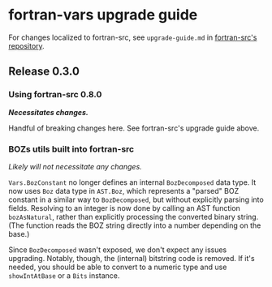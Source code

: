 # fortran-vars upgrade guide
For changes localized to fortran-src, see `upgrade-guide.md` in [fortran-src's
repository](https://github.com/camfort/fortran-src).

## Release 0.3.0
### Using fortran-src 0.8.0
***Necessitates changes.***

Handful of breaking changes here. See fortran-src's upgrade guide above.

### BOZs utils built into fortran-src
*Likely will not necessitate any changes.*

`Vars.BozConstant` no longer defines an internal `BozDecomposed` data type. It
now uses `Boz` data type in `AST.Boz`, which represents a "parsed" BOZ constant
in a similar way to `BozDecomposed`, but without explicitly parsing into fields.
Resolving to an integer is now done by calling an AST function `bozAsNatural`,
rather than explicitly processing the converted binary string. (The function
reads the BOZ string directly into a number depending on the base.)

Since `BozDecomposed` wasn't exposed, we don't expect any issues upgrading.
Notably, though, the (internal) bitstring code is removed. If it's needed, you
should be able to convert to a numeric type and use `showIntAtBase` or a `Bits`
instance.
